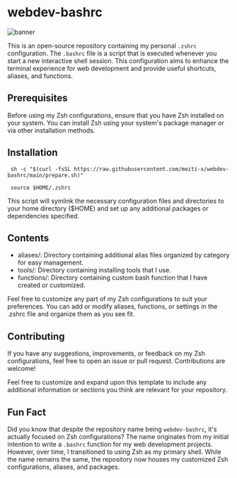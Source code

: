 # webdev-bashrc 
![banner](https://github.com/mahdi-momeni/myBashrc/assets/32864532/c502180e-2993-4457-9fd2-0efe8d0bc99b)

This is an open-source repository containing my personal `.zshrc` configuration. The `.bashrc` file is a script that is executed whenever you start a new interactive shell session. This configuration aims to enhance the terminal experience for web development and provide useful shortcuts, aliases, and functions.

## Prerequisites
Before using my Zsh configurations, ensure that you have Zsh installed on your system. You can install Zsh using your system's package manager or via other installation methods.

## Installation

```
 sh -c "$(curl -fsSL https://raw.githubusercontent.com/meiti-x/webdev-bashrc/main/prepare.sh)"

 source $HOME/.zshrc
 ```
This script will symlink the necessary configuration files and directories to your home directory ($HOME) and set up any additional packages or dependencies specified.

## Contents
- aliases/: Directory containing additional alias files organized by category for easy management.
- tools/: Directory containing installing tools that I use.
- functions/: Directory containing custom bash function that I have created or customized.

Feel free to customize any part of my Zsh configurations to suit your preferences. You can add or modify aliases, functions, or settings in the .zshrc file and organize them as you see fit.

## Contributing
If you have any suggestions, improvements, or feedback on my Zsh configurations, feel free to open an issue or pull request. Contributions are welcome!


Feel free to customize and expand upon this template to include any additional information or sections you think are relevant for your repository.

## Fun Fact

Did you know that despite the repository name being `webdev-bashrc`, it's actually focused on Zsh configurations? The name originates from my initial intention to write a `.bashrc` function for my web development projects. However, over time, I transitioned to using Zsh as my primary shell. While the name remains the same, the repository now houses my customized Zsh configurations, aliases, and packages.



